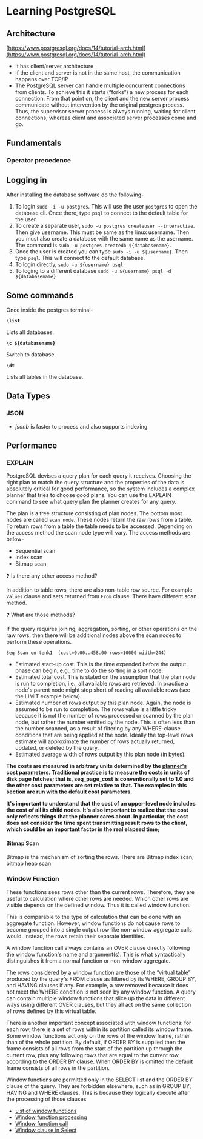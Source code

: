# Learning PostgreSQL

## Architecture

[https://www.postgresql.org/docs/14/tutorial-arch.html](https://www.postgresql.org/docs/14/tutorial-arch.html)

- It has client/server architecture
- If the client and server is not in the same host, the communication happens
over TCP/IP 
- The PostgreSQL server can handle multiple concurrent connections from clients.
To achieve this it starts (“forks”) a new process for each connection. From that
point on, the client and the new server process communicate without intervention
by the original postgres process. Thus, the supervisor server process is always
running, waiting for client connections, whereas client and associated server
processes come and go.

## Fundamentals

### Operator precedence


## Logging in

After installing the database software do the following-

1. To login `sudo -i -u postgres`. This will use the user `postgres` to open the
   database cli. Once there, type `psql` to connect to the default table for
   the user.
2. To create a separate user, `sudo -u postgres createuser --interactive`. Then
   give username. This must be same as the linux username. Then you must also
   create a database with the same name as the username. The command is `sudo -u
   postgres createdb ${databasename}`.
3. Once the user is created you can type `sudo -i -u ${username}`. Then type
   `psql`. This will connect to the default database.
4. To login directly, `sudo -u ${username} psql`.
5. To loging to a different database `sudo -u ${username} psql -d
   ${databasename}`

## Some commands

Once inside the postgres terminal-

**`\list`**

Lists all databases.

**`\c ${databasename}`**

Switch to database.

**`\dt`**

Lists all tables in the database.

## Data Types

### JSON

- _jsonb_ is faster to process and also supports indexing


## Performance

### EXPLAIN

PostgreSQL devises a query plan for each query it receives. Choosing the right plan to match the query structure and the properties of the data is absolutely critical for good performance, so the system includes a complex planner that tries to choose good plans. You can use the EXPLAIN command to see what query plan the planner creates for any query. 

The plan is a tree structure consisting of plan nodes. The bottom most nodes are called `scan node`. These nodes return the raw rows from a table. To return rows from a table the table needs to be accessed. Depending on the access method the scan node type will vary. The access methods are below-

- Sequential scan
- Index scan
- Bitmap scan

:question: Is there any other access method?

In addition to table rows, there are also non-table row source. For example `Values` clause and sets returned from `From` clause. There have different scan method. 

:question: What are those methods?

If the query requires joining, aggregation, sorting, or other operations on the raw rows, then there will be additional nodes above the scan nodes to perform these operations. 

`Seq Scan on tenk1  (cost=0.00..458.00 rows=10000 width=244)`

- Estimated start-up cost. This is the time expended before the output phase can begin, e.g., time to do the sorting in a sort node.
- Estimated total cost. This is stated on the assumption that the plan node is run to completion, i.e., all available rows are retrieved. In practice a node's parent node might stop short of reading all available rows (see the LIMIT example below).
- Estimated number of rows output by this plan node. Again, the node is assumed to be run to completion. The rows value is a little tricky because it is not the number of rows processed or scanned by the plan node, but rather the number emitted by the node. This is often less than the number scanned, as a result of filtering by any WHERE-clause conditions that are being applied at the node. Ideally the top-level rows estimate will approximate the number of rows actually returned, updated, or deleted by the query.
- Estimated average width of rows output by this plan node (in bytes).

**The costs are measured in arbitrary units determined by the [planner's cost parameters](https://www.postgresql.org/docs/9.4/runtime-config-query.html#RUNTIME-CONFIG-QUERY-CONSTANTS). Traditional practice is to measure the costs in units of disk page fetches; that is, seq_page_cost is conventionally set to 1.0 and the other cost parameters are set relative to that. The examples in this section are run with the default cost parameters.**

**It's important to understand that the cost of an upper-level node includes the cost of all its child nodes. It's also important to realize that the cost only reflects things that the planner cares about. In particular, the cost does not consider the time spent transmitting result rows to the client, which could be an important factor in the real elapsed time;**

#### Bitmap Scan

Bitmap is the mechanism of sorting the rows. There are Bitmap index scan, bitmap heap scan

### Window Function

These functions sees rows other than the current rows. Therefore, they are useful to calculation where other rows are needed. Which other rows are visible depends on the defined window. Thus it is called window function.

This is comparable to the type of calculation that can be done with an aggregate function. However, window functions do not cause rows to become grouped into a single output row like non-window aggregate calls would. Instead, the rows retain their separate identities. 

A window function call always contains an OVER clause directly following the window function's name and argument(s). This is what syntactically distinguishes it from a normal function or non-window aggregate. 

The rows considered by a window function are those of the “virtual table” produced by the query's FROM clause as filtered by its WHERE, GROUP BY, and HAVING clauses if any. For example, a row removed because it does not meet the WHERE condition is not seen by any window function. A query can contain multiple window functions that slice up the data in different ways using different OVER clauses, but they all act on the same collection of rows defined by this virtual table.

There is another important concept associated with window functions: for each row, there is a set of rows within its partition called its window frame. Some window functions act only on the rows of the window frame, rather than of the whole partition. By default, if ORDER BY is supplied then the frame consists of all rows from the start of the partition up through the current row, plus any following rows that are equal to the current row according to the ORDER BY clause. When ORDER BY is omitted the default frame consists of all rows in the partition. 

Window functions are permitted only in the SELECT list and the ORDER BY clause of the query. They are forbidden elsewhere, such as in GROUP BY, HAVING and WHERE clauses. This is because they logically execute after the processing of those clauses

- [List of window functions](https://www.postgresql.org/docs/current/functions-window.html)
- [Window function processing](https://www.postgresql.org/docs/current/queries-table-expressions.html#QUERIES-WINDOW)
- [Window function call](https://www.postgresql.org/docs/current/sql-expressions.html#SYNTAX-WINDOW-FUNCTIONS)
- [Window clause in Select](https://www.postgresql.org/docs/current/sql-select.html#:~:text=specified%20with%20HAVING.-,WINDOW%20Clause,-The%20optional%20WINDOW)







